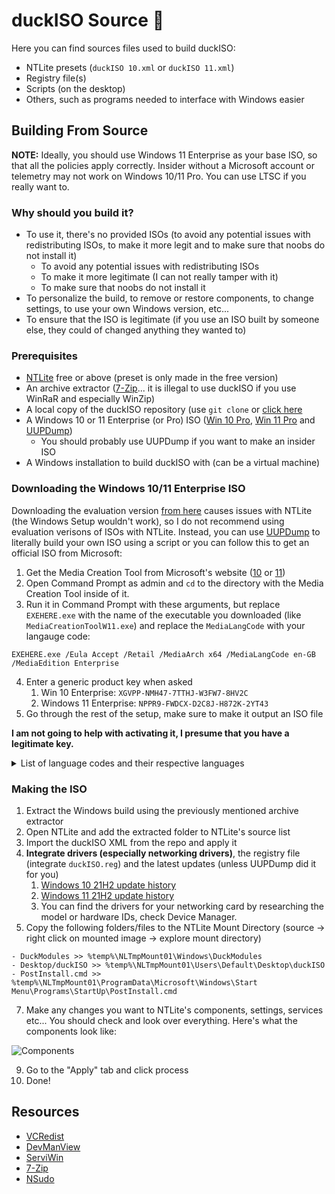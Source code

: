 # duckISO Source 🦆
Here you can find sources files used to build duckISO:
- NTLite presets (`duckISO 10.xml` or `duckISO 11.xml`)
- Registry file(s)
- Scripts (on the desktop)
- Others, such as programs needed to interface with Windows easier

## Building From Source

**NOTE:** Ideally, you should use Windows 11 Enterprise as your base ISO, so that all the policies apply correctly. Insider without a Microsoft account or telemetry may not work on Windows 10/11 Pro. You can use LTSC if you really want to.

### Why should you build it? 
- To use it, there's no provided ISOs (to avoid any potential issues with redistributing ISOs, to make it more legit and to make sure that noobs do not install it)
  - To avoid any potential issues with redistributing ISOs
  - To make it more legitimate (I can not really tamper with it)
  - To make sure that noobs do not install it
- To personalize the build, to remove or restore components, to change settings, to use your own Windows version, etc...
- To ensure that the ISO is legitimate (if you use an ISO built by someone else, they could of changed anything they wanted to)

### Prerequisites
- [NTLite](https://www.ntlite.com/) free or above (preset is only made in the free version)
- An archive extractor ([7-Zip](https://www.7-zip.org/)... it is illegal to use duckISO if you use WinRaR and especially WinZip)
- A local copy of the duckISO repository (use `git clone` or [click here](https://github.com/duckISO/duckISO/archive/refs/heads/main.zip)
- A Windows 10 or 11 Enterprise (or Pro) ISO ([Win 10 Pro](https://www.microsoft.com/en-gb/software-download/windows10), [Win 11 Pro](https://www.microsoft.com/software-download/windows11) and [UUPDump](https://uupdump.net/))
	- You should probably use UUPDump if you want to make an insider ISO
- A Windows installation to build duckISO with (can be a virtual machine)

### Downloading the Windows 10/11 Enterprise ISO
Downloading the evaluation version [from here](https://www.microsoft.com/en-us/evalcenter/download-windows-11-enterprise) causes issues with NTLite (the Windows Setup wouldn't work), so I do not recommend using evaluation verisons of ISOs with NTLite. Instead, you can use [UUPDump](https://uupdump.net/) to literally build your own ISO using a script or you can follow this to get an official ISO from Microsoft:
1. Get the Media Creation Tool from Microsoft's website ([10](https://www.microsoft.com/en-gb/software-download/windows10) or [11](https://www.microsoft.com/software-download/windows11))
2. Open Command Prompt as admin and `cd` to the directory with the Media Creation Tool inside of it.
3. Run it in Command Prompt with these arguments, but replace `EXEHERE.exe` with the name of the executable you downloaded (like `MediaCreationToolW11.exe`) and replace the `MediaLangCode` with your langauge code:
```
EXEHERE.exe /Eula Accept /Retail /MediaArch x64 /MediaLangCode en-GB /MediaEdition Enterprise
```
4. Enter a generic product key when asked
	1. Win 10 Enterprise: `XGVPP-NMH47-7TTHJ-W3FW7-8HV2C`
    2. Windows 11 Enterprise: `NPPR9-FWDCX-D2C8J-H872K-2YT43`
5. Go through the rest of the setup, make sure to make it output an ISO file

**I am not going to help with activating it, I presume that you have a legitimate key.**

<details><summary>List of language codes and their respective languages</summary>

**Note:** Other languages that are not English are not officially supported by the scripts or me and you may have issues.

| Language code | Language |
| ----------- | ----------- |
| af | Afrikaans |
| af-ZA | Afrikaans (South Africa) |
| ar | Arabic |
| ar-AE | Arabic (U.A.E.) |
| ar-BH | Arabic (Bahrain) |
| ar-DZ | Arabic (Algeria) |
| ar-EG | Arabic (Egypt) |
| ar-IQ | Arabic (Iraq) |
| ar-JO | Arabic (Jordan) |
| ar-KW | Arabic (Kuwait) |
| ar-LB | Arabic (Lebanon) |
| ar-LY | Arabic (Libya) |
| ar-MA | Arabic (Morocco) |
| ar-OM | Arabic (Oman) |
| ar-QA | Arabic (Qatar) |
| ar-SA | Arabic (Saudi Arabia) |
| ar-SY | Arabic (Syria) |
| ar-TN | Arabic (Tunisia) |
| ar-YE | Arabic (Yemen) |
| az | Azeri (Latin) |
| az-AZ | Azeri (Latin) (Azerbaijan) |
| az-AZ | Azeri (Cyrillic) (Azerbaijan) |
| be | Belarusian |
| be-BY | Belarusian (Belarus) |
| bg | Bulgarian |
| bg-BG | Bulgarian (Bulgaria) |
| bs-BA | Bosnian (Bosnia and Herzegovina) |
| ca | Catalan |
| ca-ES | Catalan (Spain) |
| cs | Czech |
| cs-CZ | Czech (Czech Republic) |
| cy | Welsh |
| cy-GB | Welsh (United Kingdom) |
| da | Danish |
| da-DK | Danish (Denmark) |
| de | German |
| de-AT | German (Austria) |
| de-CH | German (Switzerland) |
| de-DE | German (Germany) |
| de-LI | German (Liechtenstein) |
| de-LU | German (Luxembourg) |
| dv | Divehi |
| dv-MV | Divehi (Maldives) |
| el | Greek |
| el-GR | Greek (Greece) |
| en | English |
| en-AU | English (Australia) |
| en-BZ | English (Belize) |
| en-CA | English (Canada) |
| en-CB | English (Caribbean) |
| en-GB | English (United Kingdom) |
| en-IE | English (Ireland) |
| en-JM | English (Jamaica) |
| en-NZ | English (New Zealand) |
| en-PH | English (Republic of the Philippines) |
| en-TT | English (Trinidad and Tobago) |
| en-US | English (United States) |
| en-ZA | English (South Africa) |
| en-ZW | English (Zimbabwe) |
| eo | Esperanto |
| es | Spanish |
| es-AR | Spanish (Argentina) |
| es-BO | Spanish (Bolivia) |
| es-CL | Spanish (Chile) |
| es-CO | Spanish (Colombia) |
| es-CR | Spanish (Costa Rica) |
| es-DO | Spanish (Dominican Republic) |
| es-EC | Spanish (Ecuador) |
| es-ES | Spanish (Castilian) |
| es-ES | Spanish (Spain) |
| es-GT | Spanish (Guatemala) |
| es-HN | Spanish (Honduras) |
| es-MX | Spanish (Mexico) |
| es-NI | Spanish (Nicaragua) |
| es-PA | Spanish (Panama) |
| es-PE | Spanish (Peru) |
| es-PR | Spanish (Puerto Rico) |
| es-PY | Spanish (Paraguay) |
| es-SV | Spanish (El Salvador) |
| es-UY | Spanish (Uruguay) |
| es-VE | Spanish (Venezuela) |
| et | Estonian |
| et-EE | Estonian (Estonia) |
| eu | Basque |
| eu-ES | Basque (Spain) |
| fa | Farsi |
| fa-IR | Farsi (Iran) |
| fi | Finnish |
| fi-FI | Finnish (Finland) |
| fo | Faroese |
| fo-FO | Faroese (Faroe Islands) |
| fr | French |
| fr-BE | French (Belgium) |
| fr-CA | French (Canada) |
| fr-CH | French (Switzerland) |
| fr-FR | French (France) |
| fr-LU | French (Luxembourg) |
| fr-MC | French (Principality of Monaco) |
| gl | Galician |
| gl-ES | Galician (Spain) |
| gu | Gujarati |
| gu-IN | Gujarati (India) |
| he | Hebrew |
| he-IL | Hebrew (Israel) |
| hi | Hindi |
| hi-IN | Hindi (India) |
| hr | Croatian |
| hr-BA | Croatian (Bosnia and Herzegovina) |
| hr-HR | Croatian (Croatia) |
| hu | Hungarian |
| hu-HU | Hungarian (Hungary) |
| hy | Armenian |
| hy-AM | Armenian (Armenia) |
| id | Indonesian |
| id-ID | Indonesian (Indonesia) |
| is | Icelandic |
| is-IS | Icelandic (Iceland) |
| it | Italian |
| it-CH | Italian (Switzerland) |
| it-IT | Italian (Italy) |
| ja | Japanese |
| ja-JP | Japanese (Japan) |
| ka | Georgian |
| ka-GE | Georgian (Georgia) |
| kk | Kazakh |
| kk-KZ | Kazakh (Kazakhstan) |
| kn | Kannada |
| kn-IN | Kannada (India) |
| ko | Korean |
| ko-KR | Korean (Korea) |
| kok | Konkani |
| kok-IN | Konkani (India) |
| ky | Kyrgyz |
| ky-KG | Kyrgyz (Kyrgyzstan) |
| lt | Lithuanian |
| lt-LT | Lithuanian (Lithuania) |
| lv | Latvian |
| lv-LV | Latvian (Latvia) |
| mi | Maori |
| mi-NZ | Maori (New Zealand) |
| mk | FYRO Macedonian |
| mk-MK | FYRO Macedonian (Former Yugoslav Republic of Macedonia) |
| mn | Mongolian |
| mn-MN | Mongolian (Mongolia) |
| mr | Marathi |
| mr-IN | Marathi (India) |
| ms | Malay |
| ms-BN | Malay (Brunei Darussalam) |
| ms-MY | Malay (Malaysia) |
| mt | Maltese |
| mt-MT | Maltese (Malta) |
| nb | Norwegian (Bokm?l) |
| nb-NO | Norwegian (Bokm?l) (Norway) |
| nl | Dutch |
| nl-BE | Dutch (Belgium) |
| nl-NL | Dutch (Netherlands) |
| nn-NO | Norwegian (Nynorsk) (Norway) |
| ns | Northern Sotho |
| ns-ZA | Northern Sotho (South Africa) |
| pa | Punjabi |
| pa-IN | Punjabi (India) |
| pl | Polish |
| pl-PL | Polish (Poland) |
| ps | Pashto |
| ps-AR | Pashto (Afghanistan) |
| pt | Portuguese |
| pt-BR | Portuguese (Brazil) |
| pt-PT | Portuguese (Portugal) |
| qu | Quechua |
| qu-BO | Quechua (Bolivia) |
| qu-EC | Quechua (Ecuador) |
| qu-PE | Quechua (Peru) |
| ro | Romanian |
| ro-RO | Romanian (Romania) |
| ru | Russian |
| ru-RU | Russian (Russia) |
| sa | Sanskrit |
| sa-IN | Sanskrit (India) |
| se | Sami (Northern) |
| se-FI | Sami (Northern) (Finland) |
| se-FI | Sami (Skolt) (Finland) |
| se-FI | Sami (Inari) (Finland) |
| se-NO | Sami (Northern) (Norway) |
| se-NO | Sami (Lule) (Norway) |
| se-NO | Sami (Southern) (Norway) |
| se-SE | Sami (Northern) (Sweden) |
| se-SE | Sami (Lule) (Sweden) |
| se-SE | Sami (Southern) (Sweden) |
| sk | Slovak |
| sk-SK | Slovak (Slovakia) |
| sl | Slovenian |
| sl-SI | Slovenian (Slovenia) |
| sq | Albanian |
| sq-AL | Albanian (Albania) |
| sr-BA | Serbian (Latin) (Bosnia and Herzegovina) |
| sr-BA | Serbian (Cyrillic) (Bosnia and Herzegovina) |
| sr-SP | Serbian (Latin) (Serbia and Montenegro) |
| sr-SP | Serbian (Cyrillic) (Serbia and Montenegro) |
| sv | Swedish |
| sv-FI | Swedish (Finland) |
| sv-SE | Swedish (Sweden) |
| sw | Swahili |
| sw-KE | Swahili (Kenya) |
| syr | Syriac |
| syr-SY | Syriac (Syria) |
| ta | Tamil |
| ta-IN | Tamil (India) |
| te | Telugu |
| te-IN | Telugu (India) |
| th | Thai |
| th-TH | Thai (Thailand) |
| tl | Tagalog |
| tl-PH | Tagalog (Philippines) |
| tn | Tswana |
| tn-ZA | Tswana (South Africa) |
| tr | Turkish |
| tr-TR | Turkish (Turkey) |
| tt | Tatar |
| tt-RU | Tatar (Russia) |
| ts | Tsonga |
| uk | Ukrainian |
| uk-UA | Ukrainian (Ukraine) |
| ur | Urdu |
| ur-PK | Urdu (Islamic Republic of Pakistan) |
| uz | Uzbek (Latin) |
| uz-UZ | Uzbek (Latin) (Uzbekistan) |
| uz-UZ | Uzbek (Cyrillic) (Uzbekistan) |
| vi | Vietnamese |
| vi-VN | Vietnamese (Viet Nam) |
| xh | Xhosa |
| xh-ZA | Xhosa (South Africa) |
| zh | Chinese |
| zh-CN | Chinese (S) |
| zh-HK | Chinese (Hong Kong) |
| zh-MO | Chinese (Macau) |
| zh-SG | Chinese (Singapore) |
| zh-TW | Chinese (T) |
| zu | Zulu |
| zu-ZA | Zulu (South Africa) |

</details>

### Making the ISO
1. Extract the Windows build using the previously mentioned archive extractor
2. Open NTLite and add the extracted folder to NTLite's source list
3. Import the duckISO XML from the repo and apply it
4. **Integrate drivers (especially networking drivers)**, the registry file (integrate `duckISO.reg`) and the latest updates (unless UUPDump did it for you)
	1. [Windows 10 21H2 update history](https://support.microsoft.com/en-us/topic/windows-10-update-history-857b8ccb-71e4-49e5-b3f6-7073197d98fb)
	2. [Windows 11 21H2 update history](https://support.microsoft.com/en-us/topic/windows-11-update-history-a19cd327-b57f-44b9-84e0-26ced7109ba9)
	3. You can find the drivers for your networking card by researching the model or hardware IDs, check Device Manager.
5. Copy the following folders/files to the NTLite Mount Directory (source -> right click on mounted image -> explore mount directory)
  ```
  - DuckModules >> %temp%\NLTmpMount01\Windows\DuckModules
  - Desktop/duckISO >> %temp%\NLTmpMount01\Users\Default\Desktop\duckISO
  - PostInstall.cmd >> %temp%\NLTmpMount01\ProgramData\Microsoft\Windows\Start Menu\Programs\StartUp\PostInstall.cmd
  ```
7. Make any changes you want to NTLite's components, settings, services etc... You should check and look over everything. Here's what the components look like:

![Components](https://user-images.githubusercontent.com/65787561/180858573-6c0e06f1-c25e-4c9e-9a50-d558846706de.png)

9. Go to the "Apply" tab and click process
10. Done!

## Resources
- [VCRedist](https://github.com/abbodi1406/vcredist)
- [DevManView](https://www.nirsoft.net/utils/device_manager_view.html)
- [ServiWin](https://www.nirsoft.net/utils/serviwin.html)
- [7-Zip](https://www.7-zip.org)
- [NSudo](https://github.com/m2team/NSudo)

